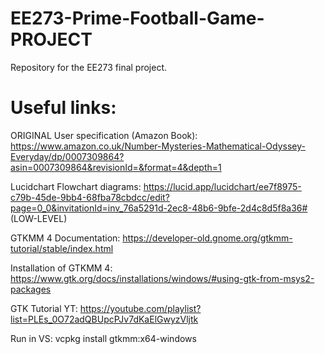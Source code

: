 # EE273-Prime-Football-Game-PROJECT
Repository for the EE273 final project.

# Useful links:

ORIGINAL User specification (Amazon Book): https://www.amazon.co.uk/Number-Mysteries-Mathematical-Odyssey-Everyday/dp/0007309864?asin=0007309864&revisionId=&format=4&depth=1

Lucidchart Flowchart diagrams: 
https://lucid.app/lucidchart/ee7f8975-c79b-45de-9bb4-68fba78cbdcc/edit?page=0_0&invitationId=inv_76a5291d-2ec8-48b6-9bfe-2d4c8d5f8a36# (LOW-LEVEL)

GTKMM 4 Documentation: 
https://developer-old.gnome.org/gtkmm-tutorial/stable/index.html

Installation of GTKMM 4:
https://www.gtk.org/docs/installations/windows/#using-gtk-from-msys2-packages

GTK Tutorial YT:
https://youtube.com/playlist?list=PLEs_0O72adQBUpcPJv7dKaElGwyzVljtk

Run in VS:
vcpkg install gtkmm:x64-windows
